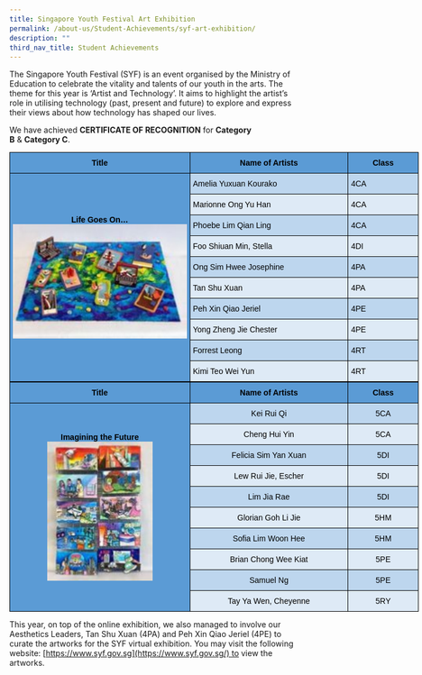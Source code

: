 ```yaml
---
title: Singapore Youth Festival Art Exhibition
permalink: /about-us/Student-Achievements/syf-art-exhibition/
description: ""
third_nav_title: Student Achievements
---
```

The Singapore Youth Festival (SYF) is an event organised by the Ministry of Education to celebrate the vitality and talents of our youth in the arts. The theme for this year is ‘Artist and Technology’. It aims to highlight the artist’s role in utilising technology (past, present and future) to explore and express their views about how technology has shaped our lives.

  

We have achieved **CERTIFICATE OF RECOGNITION** for **Category B** & **Category C**.


<style type="text/css">
.tg  {border-collapse:collapse;border-spacing:0;margin:0px auto;}
.tg td{border-color:black;border-style:solid;border-width:1px;font-family:Arial, sans-serif;font-size:14px;
  overflow:hidden;padding:10px 5px;word-break:normal;}
.tg th{border-color:black;border-style:solid;border-width:1px;font-family:Arial, sans-serif;font-size:14px;
  font-weight:normal;overflow:hidden;padding:10px 5px;word-break:normal;}
.tg .tg-xw6x{background-color:#BDD6EE;color:#454545;text-align:left;vertical-align:top}
.tg .tg-ra0p{background-color:#5B9BD5;color:#454545;font-weight:bold;text-align:center;vertical-align:middle}
.tg .tg-6tuz{background-color:#5B9BD5;color:#454545;font-weight:bold;text-align:left;vertical-align:top}
.tg .tg-8r4w{background-color:#DEEAF6;color:#454545;text-align:left;vertical-align:top}
</style>
<table class="tg" style="undefined;table-layout: fixed; width: 726px">
<colgroup>
<col style="width: 320px">
<col style="width: 281px">
<col style="width: 125px">
</colgroup>
<tbody>
  <tr>
    <td class="tg-ra0p"><span style="color:black">Title</span></td>
    <td class="tg-ra0p"><span style="color:black">Name of Artists</span></td>
    <td class="tg-ra0p"><span style="color:black">Class</span></td>
  </tr>
  <tr>
    <td class="tg-ra0p" rowspan="10"><span style="color:black">Life Goes On… </span><br><img src="/images/Life%20Goes%20On.jpeg" alt="Life Goes On.jpg" width="322" height="203"></td>
    <td class="tg-xw6x"><span style="color:black">Amelia Yuxuan Kourako</span></td>
    <td class="tg-xw6x"><span style="color:black">4CA</span></td>
  </tr>
  <tr>
    <td class="tg-8r4w"><span style="color:black">Marionne Ong Yu Han</span></td>
    <td class="tg-8r4w"><span style="color:black">4CA</span></td>
  </tr>
  <tr>
    <td class="tg-xw6x"><span style="color:black">Phoebe Lim Qian Ling</span></td>
    <td class="tg-xw6x"><span style="color:black">4CA</span></td>
  </tr>
  <tr>
    <td class="tg-8r4w"><span style="color:black">Foo Shiuan Min, Stella</span></td>
    <td class="tg-8r4w"><span style="color:black">4DI</span></td>
  </tr>
  <tr>
    <td class="tg-xw6x"><span style="color:black">Ong Sim Hwee Josephine</span></td>
    <td class="tg-xw6x"><span style="color:black">4PA</span></td>
  </tr>
  <tr>
    <td class="tg-8r4w"><span style="color:black">Tan Shu Xuan</span></td>
    <td class="tg-8r4w"><span style="color:black">4PA</span></td>
  </tr>
  <tr>
    <td class="tg-xw6x"><span style="color:black">Peh Xin Qiao Jeriel</span></td>
    <td class="tg-xw6x"><span style="color:black">4PE</span></td>
  </tr>
  <tr>
    <td class="tg-8r4w"><span style="color:black">Yong Zheng Jie Chester</span></td>
    <td class="tg-8r4w"><span style="color:black">4PE</span></td>
  </tr>
  <tr>
    <td class="tg-xw6x"><span style="color:black">Forrest Leong</span></td>
    <td class="tg-xw6x"><span style="color:black">4RT</span></td>
  </tr>
  <tr>
    <td class="tg-8r4w"><span style="color:black">Kimi Teo Wei Yun</span></td>
    <td class="tg-8r4w"><span style="color:black">4RT</span></td>
  </tr>
</tbody>
</table>


<style type="text/css">
.tg  {border-collapse:collapse;border-spacing:0;margin:0px auto;}
.tg td{border-color:black;border-style:solid;border-width:1px;font-family:Arial, sans-serif;font-size:14px;
  overflow:hidden;padding:10px 5px;word-break:normal;}
.tg th{border-color:black;border-style:solid;border-width:1px;font-family:Arial, sans-serif;font-size:14px;
  font-weight:normal;overflow:hidden;padding:10px 5px;word-break:normal;}
.tg .tg-ntt7{background-color:#BDD6EE;color:#454545;text-align:center;vertical-align:top}
.tg .tg-rr2f{background-color:#5B9BD5;color:#454545;font-weight:bold;text-align:center;vertical-align:top}
.tg .tg-4taq{background-color:#DEEAF6;color:#454545;text-align:center;vertical-align:top}
.tg .tg-ra0p{background-color:#5B9BD5;color:#454545;font-weight:bold;text-align:center;vertical-align:middle}
</style>
<table class="tg" style="undefined;table-layout: fixed; width: 726px">
<colgroup>
<col style="width: 320px">
<col style="width: 281px">
<col style="width: 125px">
</colgroup>
<tbody>
  <tr>
    <td class="tg-rr2f"><span style="color:black">Title</span></td>
    <td class="tg-rr2f"><span style="color:black">Name of Artists</span></td>
    <td class="tg-rr2f"><span style="color:black">Class</span></td>
  </tr>
  <tr>
    <td class="tg-ra0p" rowspan="10"><span style="color:black">Imagining the Future</span><br><img src="/images/Imagining%20the%20Future.jpeg" alt="Imagining the Future.jpg" width="187" height="247"></td>
    <td class="tg-ntt7"><span style="color:black"> Kei Rui Qi</span></td>
    <td class="tg-ntt7"><span style="color:black"> 5CA</span></td>
  </tr>
  <tr>
    <td class="tg-4taq"><span style="color:black">Cheng Hui Yin</span></td>
    <td class="tg-4taq"><span style="color:black">5CA</span></td>
  </tr>
  <tr>
    <td class="tg-ntt7"><span style="color:black">Felicia Sim Yan Xuan</span></td>
    <td class="tg-ntt7"><span style="color:black">5DI</span></td>
  </tr>
  <tr>
    <td class="tg-4taq"><span style="color:black">Lew Rui Jie, Escher</span></td>
    <td class="tg-4taq"><span style="color:black">5DI</span></td>
  </tr>
  <tr>
    <td class="tg-ntt7"><span style="color:black">Lim Jia Rae</span></td>
    <td class="tg-ntt7"><span style="color:black">5DI</span></td>
  </tr>
  <tr>
    <td class="tg-4taq"><span style="color:black">Glorian Goh Li Jie</span></td>
    <td class="tg-4taq"><span style="color:black">5HM</span></td>
  </tr>
  <tr>
    <td class="tg-ntt7"><span style="color:black">Sofia Lim Woon Hee</span></td>
    <td class="tg-ntt7"><span style="color:black">5HM</span></td>
  </tr>
  <tr>
    <td class="tg-4taq"><span style="color:black">Brian Chong Wee Kiat</span></td>
    <td class="tg-4taq"><span style="color:black">5PE</span></td>
  </tr>
  <tr>
    <td class="tg-ntt7"><span style="color:black">Samuel Ng</span></td>
    <td class="tg-ntt7"><span style="color:black">5PE</span></td>
  </tr>
  <tr>
    <td class="tg-4taq"><span style="color:black">Tay Ya Wen, Cheyenne</span></td>
    <td class="tg-4taq"><span style="color:black">5RY</span></td>
  </tr>
</tbody>
</table>

This year, on top of the online exhibition, we also managed to involve our Aesthetics Leaders, Tan Shu Xuan (4PA) and Peh Xin Qiao Jeriel (4PE) to curate the artworks for the SYF virtual exhibition. You may visit the following website: [https://www.syf.gov.sg](https://www.syf.gov.sg/) to view the artworks.